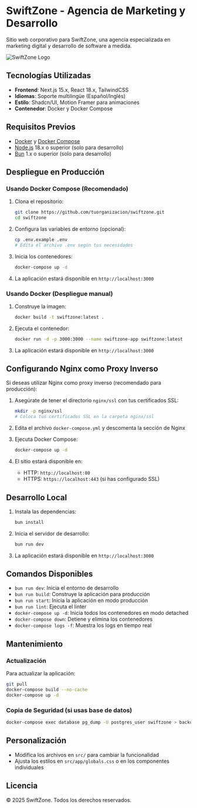 # SwiftZone - Agencia de Marketing y Desarrollo

Sitio web corporativo para SwiftZone, una agencia especializada en marketing digital y desarrollo de software a medida.

![SwiftZone Logo](public/logo.png)

## Tecnologías Utilizadas

- **Frontend**: Next.js 15.x, React 18.x, TailwindCSS
- **Idiomas**: Soporte multilingüe (Español/Inglés)
- **Estilo**: Shadcn/UI, Motion Framer para animaciones
- **Contenedor**: Docker y Docker Compose

## Requisitos Previos

- [Docker](https://docs.docker.com/get-docker/) y [Docker Compose](https://docs.docker.com/compose/install/)
- [Node.js](https://nodejs.org/) 18.x o superior (solo para desarrollo)
- [Bun](https://bun.sh/) 1.x o superior (solo para desarrollo)

## Despliegue en Producción

### Usando Docker Compose (Recomendado)

1. Clona el repositorio:
   ```bash
   git clone https://github.com/tuorganizacion/swiftzone.git
   cd swiftzone
   ```

2. Configura las variables de entorno (opcional):
   ```bash
   cp .env.example .env
   # Edita el archivo .env según tus necesidades
   ```

3. Inicia los contenedores:
   ```bash
   docker-compose up -d
   ```

4. La aplicación estará disponible en `http://localhost:3000`

### Usando Docker (Despliegue manual)

1. Construye la imagen:
   ```bash
   docker build -t swiftzone:latest .
   ```

2. Ejecuta el contenedor:
   ```bash
   docker run -d -p 3000:3000 --name swiftzone-app swiftzone:latest
   ```

3. La aplicación estará disponible en `http://localhost:3000`

## Configurando Nginx como Proxy Inverso

Si deseas utilizar Nginx como proxy inverso (recomendado para producción):

1. Asegúrate de tener el directorio `nginx/ssl` con tus certificados SSL:
   ```bash
   mkdir -p nginx/ssl
   # Coloca tus certificados SSL en la carpeta nginx/ssl
   ```

2. Edita el archivo `docker-compose.yml` y descomenta la sección de Nginx

3. Ejecuta Docker Compose:
   ```bash
   docker-compose up -d
   ```

4. El sitio estará disponible en:
   - HTTP: `http://localhost:80`
   - HTTPS: `https://localhost:443` (si has configurado SSL)

## Desarrollo Local

1. Instala las dependencias:
   ```bash
   bun install
   ```

2. Inicia el servidor de desarrollo:
   ```bash
   bun run dev
   ```

3. La aplicación estará disponible en `http://localhost:3000`

## Comandos Disponibles

- `bun run dev`: Inicia el entorno de desarrollo
- `bun run build`: Construye la aplicación para producción
- `bun run start`: Inicia la aplicación en modo producción
- `bun run lint`: Ejecuta el linter
- `docker-compose up -d`: Inicia todos los contenedores en modo detached
- `docker-compose down`: Detiene y elimina los contenedores
- `docker-compose logs -f`: Muestra los logs en tiempo real

## Mantenimiento

### Actualización

Para actualizar la aplicación:

```bash
git pull
docker-compose build --no-cache
docker-compose up -d
```

### Copia de Seguridad (si usas base de datos)

```bash
docker-compose exec database pg_dump -U postgres_user swiftzone > backup.sql
```

## Personalización

- Modifica los archivos en `src/` para cambiar la funcionalidad
- Ajusta los estilos en `src/app/globals.css` o en los componentes individuales

## Licencia

© 2025 SwiftZone. Todos los derechos reservados.
